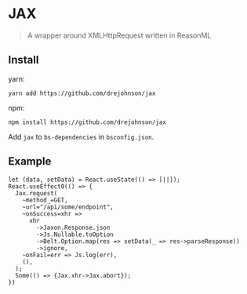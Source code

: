 # JAX

> A wrapper around XMLHttpRequest written in ReasonML

## Install

yarn:

```
yarn add https://github.com/drejohnson/jax
```

npm:

```
npm install https://github.com/drejohnson/jax
```

Add `jax` to `bs-dependencies` in `bsconfig.json`.

## Example

```reason
let (data, setData) = React.useState(() => [||]);
React.useEffect0(() => {
  Jax.request(
    ~method_=GET,
    ~url="/api/some/endpoint",
    ~onSuccess=xhr =>
      xhr
        ->Jaxon.Response.json
        ->Js.Nullable.toOption
        ->Belt.Option.map(res => setData(_ => res->parseResponse))
        ->ignore,
    ~onFail=err => Js.log(err),
    (),
  );
  Some(() => {Jax.xhr->Jax.abort});
})
```
